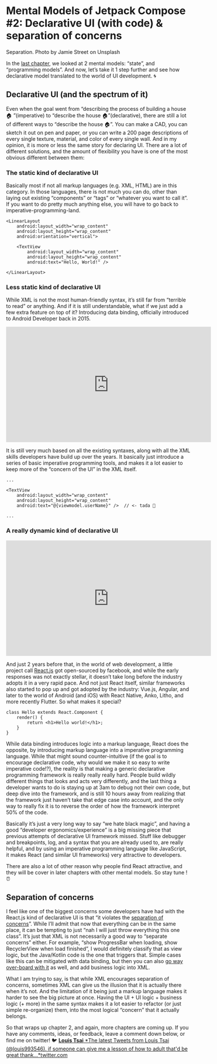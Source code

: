 
# Mental Models of Jetpack Compose #2: Declarative UI (with code) & separation of concerns

Separation. Photo by Jamie Street on Unsplash

In the [last chapter](https://medium.com/@louis993546/mental-models-of-jetpack-compose-1-state-programming-models-cc0d47209720), we looked at 2 mental models: “state”, and “programming models”. And now, let’s take it 1 step further and see how declarative model translated to the world of UI development. 🌀

## Declarative UI (and the spectrum of it)

Even when the goal went from “describing the process of building a house 🏠 ”(imperative) to “describe the house 🏠”(declarative), there are still a lot of different ways to “describe the house 🏠”. You can make a CAD, you can sketch it out on pen and paper, or you can write a 200 page descriptions of every single texture, material, and color of every single wall. And in my opinion, it is more or less the same story for declaring UI. There are a lot of different solutions, and the amount of flexibility you have is one of the most obvious different between them:

### The static kind of declarative UI

Basically most if not all markup languages (e.g. XML, HTML) are in this category. In those languages, there is not much you can do, other than laying out existing “components” or “tags” or “whatever you want to call it”. If you want to do pretty much anything else, you will have to go back to imperative-programming-land.

    <LinearLayout
        android:layout_width="wrap_content"
        android:layout_height="wrap_content"
        android:orientation="vertical">

        <TextView
            android:layout_width="wrap_content"
            android:layout_height="wrap_content"
            android:text="Hello, World!" />

    </LinearLayout>

### Less static kind of declarative UI

While XML is not the most human-friendly syntax, it’s still far from “terrible to read” or anything. And if it is still understandable, what if we just add a few extra feature on top of it? Introducing data binding, officially introduced to Android Developer back in 2015.

<center><iframe width="560" height="315" src="https://www.youtube.com/embed/5sCQjeGoE7M" frameborder="0" allowfullscreen></iframe></center>

It is still very much based on all the existing syntaxes, along with all the XML skills developers have build up over the years. It basically just introduce a series of basic imperative programming tools, and makes it a lot easier to keep more of the “concern of the UI” in the XML itself.

    ...

    <TextView
        android:layout_width="wrap_content"
        android:layout_height="wrap_content"
        android:text="@{viewmodel.userName}" />  // <- tada 🎩

    ...

### A really dynamic kind of declarative UI

<center><iframe width="560" height="315" src="https://www.youtube.com/embed/GW0rj4sNH2w" frameborder="0" allowfullscreen></iframe></center>

And just 2 years before that, in the world of web development, a little project call [React.js](https://reactjs.org/) got open-sourced by facebook, and while the early responses was not exactly stellar, it doesn’t take long before the industry adopts it in a very rapid pace. And not just React itself, similar frameworks also started to pop up and got adopted by the industry: Vue.js, Angular, and later to the world of Android (and iOS) with React Native, Anko, Litho, and more recently Flutter. So what makes it special?

    class Hello extends React.Component {  
        render() {  
            return <h1>Hello world!</h1>;  
        }  
    }

While data binding introduces logic into a markup language, React does the opposite, by introducing markup language into a imperative programming language. While that might sound counter-intuitive (if the goal is to encourage declarative code, why would we make it so easy to write imperative code!?), the reality is that making a generic declarative programming framework is really really really hard. People build wildly different things that looks and acts very differently, and the last thing a developer wants to do is staying up at 3am to debug not their own code, but deep dive into the framework, and is still 10 hours away from realizing that the framework just haven’t take that edge case into account, and the only way to really fix it is to reverse the order of how the framework interpret 50% of the code.

Basically it’s just a very long way to say “we hate black magic”, and having a good “developer ergonomics/experience” is a big missing piece that previous attempts of declarative UI framework missed. Stuff like debugger and breakpoints, log, and a syntax that you are already used to, are really helpful, and by using an imperative programming language like JavaScript, it makes React (and similar UI frameworks) very attractive to developers.

There are also a lot of other reason why people find React attractive, and they will be cover in later chapters with other mental models. So stay tune ! ⏰

## Separation of concerns

I feel like one of the biggest concerns some developers have had with the React.js kind of declarative UI is that “it violates the [separation of concerns](https://en.wikipedia.org/wiki/Separation_of_concerns)”. While I’ll admit that now that everything can be in the same place, it can be tempting to just “nah I will just throw everything this one class”. It’s just that XML is not necessarily a good way to “separate concerns” either. For example, “show ProgressBar when loading, show RecyclerView when load finished”, I would definitely classify that as view logic, but the Java/Kotlin code is the one that triggers that. Simple cases like this can be mitigated with data binding, but then you can also [go way over-board with it](https://medium.com/@hellotimmutton/an-argument-against-data-binding-13e2aaf7a9b1) as well, and add business logic into XML.

What I am trying to say, is that while XML encourages separation of concerns, sometimes XML can give us the illusion that it is actually there when it’s not. And the limitation of it being just a markup language makes it harder to see the big picture at once. Having the UI + UI logic + business logic (+ more) in the same syntax makes it a lot easier to refactor (or just simple re-organize) them, into the most logical “concern” that it actually belongs.

So that wraps up chapter 2, and again, more chapters are coming up. If you have any comments, ideas, or feedback, leave a comment down below, or find me on twitter! 🐦
[**Louis Tsai**
*The latest Tweets from Louis Tsai (@louis993546). if someone can give me a lesson of how to adult that'd be great thank…*twitter.com](https://twitter.com/louis993546)
